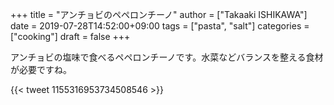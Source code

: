 +++
title = "アンチョビのペペロンチーノ"
author = ["Takaaki ISHIKAWA"]
date = 2019-07-28T14:52:00+09:00
tags = ["pasta", "salt"]
categories = ["cooking"]
draft = false
+++

アンチョビの塩味で食べるペペロンチーノです。水菜などバランスを整える食材が必要ですね。

{{< tweet 1155316953734508546 >}}
